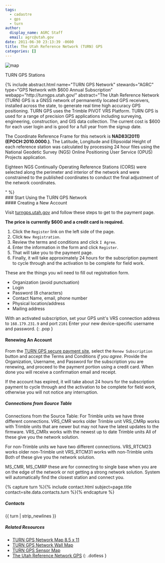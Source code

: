 ```yaml
---
tags:
  - cadastre
  - gps
  - turn
author:
  display_name: AGRC Staff
  email: agrc@utah.gov
date: 2011-06-30 23:13:39 -0600
title: The Utah Reference Network (TURN) GPS
categories: []
---
```

<div class="caption"><img title="map" src="{{ "/images/turn_gps_utah_network_rtk.png" | prepend: site.baseurl }}">
  <p class="caption-text">TURN GPS Stations</p>
</div>
{% include abstract.html
name="TURN GPS Network"
stewards="AGRC"
type="GPS Network with $600 Annual Subscription"
webapp="http://turngps.utah.gov/"
abstract="The Utah Reference Network (TURN) GPS is a GNSS network of permanently located GPS receivers, installed across the state, to generate real time high accuracy GPS positioning. TURN GPS uses the Trimble PIVOT VRS Platform. TURN GPS is used for a range of precision GPS applications including surveying, engineering, construction, and GIS data collection. The current cost is $600 for each user login and is good for a full year from the signup date.</p>
<p>The Coordinate Reference Frame for this network is <strong>NAD83(2011)(EPOCH:2010.0000.)</strong>. The Latitude, Longitude and Ellipsoidal Height of each reference station was calculated by processing 24 hour files using the National Geodetic Survey (NGS) Online Positioning User Service (OPUS) Projects application.</p>
<p>Eighteen NGS Continually Operating Reference Stations (CORS) were selected along the perimeter and interior of the network and were constrained to the published coordinates to conduct the final adjustment of the network coordinates.</p>" %}

<div class="grid package">
  <div class="grid__col grid__col--12-of-12" markdown="1">
### Start Using the TURN GPS Network

  <div class="package-content" markdown="1">
#### Creating a New Account

Visit [turngps.utah.gov](http://turngps.utah.gov) and follow these steps to get to the payment page.

**The price is currently $600 and a credit card is required.**

1. Click the `Register` link on the left side of the page.
1. Click `New Registration`.
1. Review the terms and conditions and click `I Agree`.
1. Enter the information in the form and click `Register`.
1. That will take you to the payment page.
1. Finally, it will take approximately 24 hours for the subscription payment to cycle through and the activation to be complete for field work.

These are the things you wil need to fill out registration form.
- Organization (avoid punctuation)
- Login
- Password (8 characters)
- Contact Name, email, phone number
- Physical location/address
- Mailing  address

With an activated subscription, set your GPS unit's VRS connection address to `168.179.231.9` and port `2101`
Enter your new device-specific username and password.
{: .pop }

#### Renewing An Account

From the [TURN GPS secure payment site](https://secure.utah.gov/turngps/), select the `Renew Subscription` button and accept the Terms and Conditions _if you agree_. Provide the Organization, Username, and Password for the subscription you are renewing, and proceed to the payment portion using a credit card. When done you will receive a confirmation email and receipt.

If the account has expired, it will take about 24 hours for the subscription payment to cycle through and the activation to be complete for field work, otherwise you will not notice any interruption.

##### Connections from Source Table
Connections from the Source Table:
For Trimble units we have three different connections.
VRS_CMR works older Trimble unit
VRS_CMRp works with Trimble units that are newer but may not have the latest updates to the firmware.
VRS_CMRx works with the newest up to date Trimble units
All of these give you the network solution.

For non-Trimble units we have two different connections.
VRS_RTCM23 works older non-Trimble unit
VRS_RTCM31 works with non-Trimble units
Both of these give you the network solution.

MS_CMR, MS_CMRP these are for connecting to single base when you are on the edge of the network or not getting a strong network solution. System will automatically find the closest station and connect you.

{% capture turn %}{% include contact.html subject=page.title contact=site.data.contacts.turn  %}{% endcapture %}
##### Contacts
{{ turn | strip_newlines }}

##### Related Resources

- [TURN GPS Network Map 8.5 x 11](ftp://ftp.agrc.utah.gov/UtahSGID_Vector/UTM12_NAD83/CADASTRE/TURNGPS_NetworkMap_8x11.pdf)
- [TURN GPS Network Wall Map](ftp://ftp.agrc.utah.gov/UtahSGID_Vector/UTM12_NAD83/CADASTRE/TURNGPS_NetworkWallMap.pdf)
- [TURN GPS Sensor Map](http://turngps.utah.gov/Map/SensorMap.aspx)
- [The Utah Reference Network GPS](http://turngps.utah.gov/)
{: .dotless }
  </div>
  </div>
</div>
